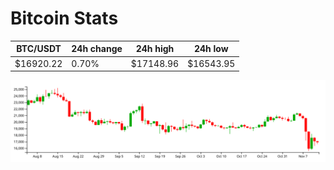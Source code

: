# Bitcoin Stats

BTC/USDT|24h change|24h high|24h low|
|---|---|---|---|
|$16920.22|0.70%|$17148.96|$16543.95|

<img src="./chart.svg">
